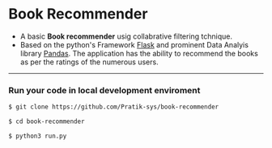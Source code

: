 # Book Recommender 

- A basic **Book recommender** usig collabrative filtering tchnique.
- Based on the python's Framework [Flask](https://flask.palletsprojects.com/en/1.1.x/) and prominent Data Analyis library [Pandas](https://pandas.pydata.org/). The application has the ability to recommend the books as per the ratings of the numerous users.


---


### Run your code in local development enviroment

```bash 
$ git clone https://github.com/Pratik-sys/book-recommender
```
```bash
$ cd book-recommender
```

```bash
$ python3 run.py 
```